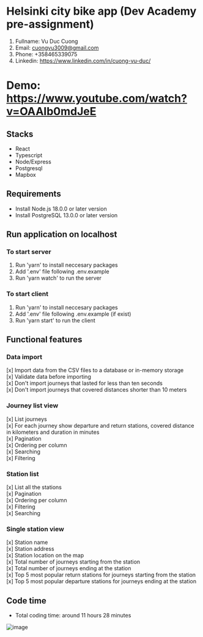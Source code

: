 # Helsinki city bike app (Dev Academy pre-assignment)

1. Fullname: Vu Duc Cuong
2. Email: cuongvu3009@gmail.com
3. Phone: +358465339075
4. Linkedin: https://www.linkedin.com/in/cuong-vu-duc/

# Demo: https://www.youtube.com/watch?v=OAAIb0mdJeE

## Stacks
- React
- Typescript
- Node/Express
- Postgresql
- Mapbox

## Requirements

- Install Node.js 18.0.0 or later version
- Install PostgreSQL 13.0.0 or later version

## Run application on localhost

### To start server

1. Run 'yarn' to install neccesary packages
2. Add '.env' file following .env.example
3. Run 'yarn watch' to run the server

### To start client

1. Run 'yarn' to install neccesary packages
2. Add '.env' file following .env.example (if exist)
3. Run 'yarn start' to run the client

## Functional features

### Data import

[x] Import data from the CSV files to a database or in-memory storage <br>
[x] Validate data before importing <br>
[x] Don't import journeys that lasted for less than ten seconds <br>
[x] Don't import journeys that covered distances shorter than 10 meters <br>

### Journey list view

[x] List journeys <br>
[x] For each journey show departure and return stations, covered distance in kilometers and duration in minutes <br>
[x] Pagination <br>
[x] Ordering per column <br>
[x] Searching <br>
[x] Filtering<br>

### Station list

[x] List all the stations<br>
[x] Pagination<br>
[x] Ordering per column<br>
[x] Filtering<br>
[x] Searching<br>

### Single station view

[x] Station name<br>
[x] Station address<br>
[x] Station location on the map<br>
[x] Total number of journeys starting from the station<br>
[x] Total number of journeys ending at the station<br>
[x] Top 5 most popular return stations for journeys starting from the station<br>
[x] Top 5 most popular departure stations for journeys ending at the station<br>

## Code time

- Total coding time: around 11 hours 28 minutes

![image](https://user-images.githubusercontent.com/39565575/212313529-3d5e2e3a-256a-4b8e-a880-b8ad26c95396.png)

